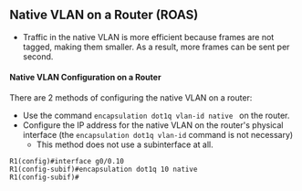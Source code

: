 ## Native VLAN on a Router (ROAS)
* Traffic in the native VLAN is more efficient because frames are not tagged, making them smaller. As a result, more frames can be sent per second.

#### Native VLAN Configuration on a Router
There are 2 methods of configuring the native VLAN on a router:
* Use the command `encapsulation dot1q vlan-id native ` on the router.
* Configure the IP address for the native VLAN on the router's physical interface (the `encapsulation dot1q vlan-id` command is not necessary)
	* This method does not use a subinterface at all.

```
R1(config)#interface g0/0.10
R1(config-subif)#encapsulation dot1q 10 native
R1(config-subif)#
```


